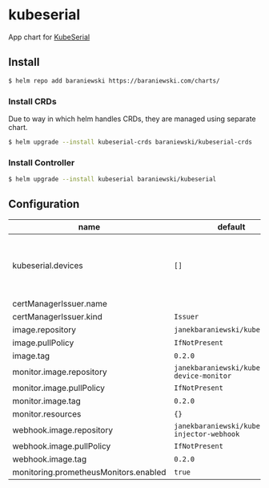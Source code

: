 # kubeserial

App chart for [KubeSerial][kubeserial]

## Install

```bash
$ helm repo add baraniewski https://baraniewski.com/charts/
```
### Install CRDs

Due to way in which helm handles CRDs, they are managed using separate chart.

```bash
$ helm upgrade --install kubeserial-crds baraniewski/kubeserial-crds
```
### Install Controller

```bash
$ helm upgrade --install kubeserial baraniewski/kubeserial
```



## Configuration

|name|default|description|required|
|---|---|---|---|
|kubeserial.devices|`[]`|List of device configuration to create when installing|false|
|certManagerIssuer.name|||true|
|certManagerIssuer.kind|`Issuer`||true|
|image.repository|`janekbaraniewski/kubeserial`||true|
|image.pullPolicy|`IfNotPresent`||true|
|image.tag|`0.2.0`||true|
|monitor.image.repository|`janekbaraniewski/kubeserial-device-monitor`||true|
|monitor.image.pullPolicy|`IfNotPresent`||true|
|monitor.image.tag|`0.2.0`||true|
|monitor.resources|`{}`||true|
|webhook.image.repository|`janekbaraniewski/kubeserial-injector-webhook`||true|
|webhook.image.pullPolicy|`IfNotPresent`||true|
|webhook.image.tag|`0.2.0`||true|
|monitoring.prometheusMonitors.enabled|`true`||true|


[comment]: # (Links)
[kubeserial]: https://github.com/janekbaraniewski/kubeserial
